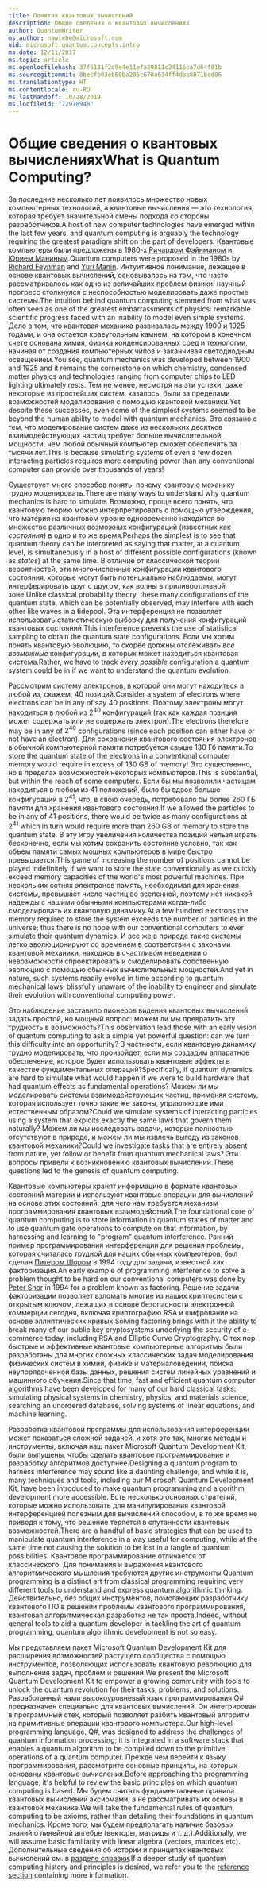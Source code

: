 ```yaml
---
title: Понятия квантовых вычислений
description: Общие сведения о квантовых вычислениях
author: QuantumWriter
ms.author: nawiebe@microsoft.com
uid: microsoft.quantum.concepts.intro
ms.date: 12/11/2017
ms.topic: article
ms.openlocfilehash: 37f5181f2d9e4e11efa29811c24116ca7d64f81b
ms.sourcegitcommit: 8becfb03eb60ba205c670a634ff4daa8071bcd06
ms.translationtype: HT
ms.contentlocale: ru-RU
ms.lasthandoff: 10/28/2019
ms.locfileid: "72978948"
---
```

# <a name="what-is-quantum-computing"></a><span data-ttu-id="7b96a-103">Общие сведения о квантовых вычислениях</span><span class="sxs-lookup"><span data-stu-id="7b96a-103">What is Quantum Computing?</span></span>

<span data-ttu-id="7b96a-104">За последние несколько лет появилось множество новых компьютерных технологий, а квантовые вычисления — это технология, которая требует значительной смены подхода со стороны разработчиков.</span><span class="sxs-lookup"><span data-stu-id="7b96a-104">A host of new computer technologies have emerged within the last few years, and quantum computing is arguably the technology requiring the greatest paradigm shift on the part of developers.</span></span>  <span data-ttu-id="7b96a-105">Квантовые компьютеры были предложены в 1980-х [Ричардом Фэйнманом](https://en.wikipedia.org/wiki/Richard_Feynman) и [Юрием Маниным](https://en.wikipedia.org/wiki/Yuri_Manin).</span><span class="sxs-lookup"><span data-stu-id="7b96a-105">Quantum computers were proposed in the 1980s by [Richard Feynman](https://en.wikipedia.org/wiki/Richard_Feynman) and [Yuri Manin](https://en.wikipedia.org/wiki/Yuri_Manin).</span></span>  <span data-ttu-id="7b96a-106">Интуитивное понимание, лежащее в основе квантовых вычислений, основывалось на том, что часто рассматривалось как одно из величайших проблем физики: научный прогресс столкнулся с неспособностью моделировать даже простые системы.</span><span class="sxs-lookup"><span data-stu-id="7b96a-106">The intuition behind quantum computing stemmed from what was often seen as one of the greatest embarrassments of physics: remarkable scientific progress faced with an inability to model even simple systems.</span></span> <span data-ttu-id="7b96a-107">Дело в том, что квантовая механика развивалась между 1900 и 1925 годами, и она остается краеугольным камнем, на котором в конечном счете основана химия, физика конденсированных сред и технологии, начиная от создания компьютерных чипов и заканчивая светодиодным освещением.</span><span class="sxs-lookup"><span data-stu-id="7b96a-107">You see, quantum mechanics was developed between 1900 and 1925 and it remains the cornerstone on which chemistry, condensed matter physics and technologies ranging from computer chips to LED lighting ultimately rests.</span></span>  <span data-ttu-id="7b96a-108">Тем не менее, несмотря на эти успехи, даже некоторые из простейших систем, казалось, были за пределами возможностей моделирования с помощью квантовой механики.</span><span class="sxs-lookup"><span data-stu-id="7b96a-108">Yet despite these successes, even some of the simplest systems seemed to be beyond the human ability to model with quantum mechanics.</span></span>  <span data-ttu-id="7b96a-109">Это связано с тем, что моделирование систем даже из нескольких десятков взаимодействующих частиц требует больше вычислительной мощности, чем любой обычный компьютер сможет обеспечить за тысячи лет.</span><span class="sxs-lookup"><span data-stu-id="7b96a-109">This is because simulating systems of even a few dozen interacting particles requires more computing power than any conventional computer can provide over thousands of years!</span></span>

<span data-ttu-id="7b96a-110">Существует много способов понять, почему квантовую механику трудно моделировать.</span><span class="sxs-lookup"><span data-stu-id="7b96a-110">There are many ways to understand why quantum mechanics is hard to simulate.</span></span>  <span data-ttu-id="7b96a-111">Возможно, проще всего понять, что квантовую теорию можно интерпретировать с помощью утверждения, что материя на квантовом уровне одновременно находится во множестве различных возможных конфигураций (известных как *состояния*) в одно и то же время.</span><span class="sxs-lookup"><span data-stu-id="7b96a-111">Perhaps the simplest is to see that quantum theory can be interpreted as saying that matter, at a quantum level, is simultaneously in a host of different possible configurations (known as *states*) at the same time.</span></span>  <span data-ttu-id="7b96a-112">В отличие от классической теории вероятностей, эти многочисленные конфигурации квантового состояния, которые могут быть потенциально наблюдаемы, могут интерферировать друг с другом, как волны в приливоотливной зоне.</span><span class="sxs-lookup"><span data-stu-id="7b96a-112">Unlike classical probability theory, these many configurations of the quantum state, which can be potentially observed, may interfere with each other like waves in a tidepool.</span></span>  <span data-ttu-id="7b96a-113">Эта интерференция не позволяет использовать статистическую выборку для получения конфигураций квантовых состояний.</span><span class="sxs-lookup"><span data-stu-id="7b96a-113">This interference prevents the use of statistical sampling to obtain the quantum state configurations.</span></span>  <span data-ttu-id="7b96a-114">Если мы хотим понять квантовую эволюцию, то скорее должны отслеживать *все возможные* конфигурации, в которых может находиться квантовая система.</span><span class="sxs-lookup"><span data-stu-id="7b96a-114">Rather, we have to track *every possible* configuration a quantum system could be in if we want to understand the quantum evolution.</span></span>  

<span data-ttu-id="7b96a-115">Рассмотрим систему электронов, в которой они могут находиться в любой из, скажем, $40$ позиций.</span><span class="sxs-lookup"><span data-stu-id="7b96a-115">Consider a system of electrons where electrons can be in any of say $40$ positions.</span></span>  <span data-ttu-id="7b96a-116">Поэтому электроны могут находиться в любой из $2^{40}$ конфигураций (так как каждая позиция может содержать или не содержать электрон).</span><span class="sxs-lookup"><span data-stu-id="7b96a-116">The electrons therefore may be in any of $2^{40}$ configurations (since each position can either have or not have an electron).</span></span> <span data-ttu-id="7b96a-117">Для сохранения квантового состояния электронов в обычной компьютерной памяти потребуется свыше $130$ Гб памяти.</span><span class="sxs-lookup"><span data-stu-id="7b96a-117">To store the quantum state of the electrons in a conventional computer memory would require in excess of $130$ GB of memory!</span></span>  <span data-ttu-id="7b96a-118">Это существенно, но в пределах возможностей некоторых компьютеров.</span><span class="sxs-lookup"><span data-stu-id="7b96a-118">This is substantial, but within the reach of some computers.</span></span>  <span data-ttu-id="7b96a-119">Если бы мы позволили частицам находиться в любом из $41$ положений, было бы вдвое больше конфигураций в $2^{41}$, что, в свою очередь, потребовало бы более $260$ ГБ памяти для хранения квантового состояния.</span><span class="sxs-lookup"><span data-stu-id="7b96a-119">If we allowed the particles to be in any of $41$ positions, there would be twice as many configurations at $2^{41}$ which in turn would require more than $260$ GB of memory to store the quantum state.</span></span> <span data-ttu-id="7b96a-120">В эту игру увеличения количества позиций нельзя играть бесконечно, если мы хотим сохранить состояние условно, так как объем памяти самых мощных компьютеров в мире быстро превышается.</span><span class="sxs-lookup"><span data-stu-id="7b96a-120">This game of increasing the number of positions cannot be played indefinitely if we want to store the state conventionally as we quickly exceed memory capacities of the world's most powerful machines.</span></span>  <span data-ttu-id="7b96a-121">При нескольких сотнях электронов память, необходимая для хранения системы, превышает число частиц во вселенной, поэтому нет никакой надежды с нашими обычными компьютерами когда-либо смоделировать их квантовую динамику.</span><span class="sxs-lookup"><span data-stu-id="7b96a-121">At a few hundred electrons the memory required to store the system exceeds the number of particles in the universe; thus there is no hope with our conventional computers to ever simulate their quantum dynamics.</span></span> <span data-ttu-id="7b96a-122">И все же в природе такие системы легко эволюционируют со временем в соответствии с законами квантовой механики, находясь в счастливом неведении о невозможности спроектировать и смоделировать собственную эволюцию с помощью обычных вычислительных мощностей.</span><span class="sxs-lookup"><span data-stu-id="7b96a-122">And yet in nature, such systems readily evolve in time according to quantum mechanical laws, blissfully unaware of the inability to engineer and simulate their evolution with conventional computing power.</span></span>

<span data-ttu-id="7b96a-123">Это наблюдение заставило пионеров видения квантовых вычислений задать простой, но мощный вопрос: можем ли мы превратить эту трудность в возможность?</span><span class="sxs-lookup"><span data-stu-id="7b96a-123">This observation lead those with an early vision of quantum computing to ask a simple yet powerful question: can we turn this difficulty into an opportunity?</span></span>  <span data-ttu-id="7b96a-124">В частности, если квантовую динамику трудно моделировать, что произойдет, если мы создадим аппаратное обеспечение, которое будет использовать квантовые эффекты в качестве фундаментальных операций?</span><span class="sxs-lookup"><span data-stu-id="7b96a-124">Specifically, if quantum dynamics are hard to simulate what would happen if we were to build hardware that had quantum effects as fundamental operations?</span></span>  <span data-ttu-id="7b96a-125">Можем ли мы моделировать системы взаимодействующих частиц, применяя систему, которая использует точно такие же законы, управляющие ими естественным образом?</span><span class="sxs-lookup"><span data-stu-id="7b96a-125">Could we simulate systems of interacting particles using a system that exploits exactly the same laws that govern them naturally?</span></span> <span data-ttu-id="7b96a-126">Можем ли мы исследовать задачи, которые полностью отсутствуют в природе, и можем ли мы извлечь выгоду из законов квантовой механики?</span><span class="sxs-lookup"><span data-stu-id="7b96a-126">Could we investigate tasks that are entirely absent from nature, yet follow or benefit from quantum mechanical laws?</span></span>  <span data-ttu-id="7b96a-127">Эти вопросы привели к возникновению квантовых вычислений.</span><span class="sxs-lookup"><span data-stu-id="7b96a-127">These questions led to the genesis of quantum computing.</span></span>

<span data-ttu-id="7b96a-128">Квантовые компьютеры хранят информацию в формате квантовых состояний материи и используют квантовые операции для вычислений на основе этих состояний, для чего нам требуется механизм программирования квантовых взаимодействий.</span><span class="sxs-lookup"><span data-stu-id="7b96a-128">The foundational core of quantum computing is to store information in quantum states of matter and to use quantum gate operations to compute on that information, by harnessing and learning to "program" quantum interference.</span></span>  <span data-ttu-id="7b96a-129">Ранний пример программирования интерференции для решения проблемы, которая считалась трудной для наших обычных компьютеров, был сделан [Питером Шором](https://en.wikipedia.org/wiki/Peter_Shor) в 1994 году для задачи, известной как факторизация.</span><span class="sxs-lookup"><span data-stu-id="7b96a-129">An early example of programming interference to solve a problem thought to be hard on our conventional computers was done by [Peter Shor](https://en.wikipedia.org/wiki/Peter_Shor) in 1994 for a problem known as factoring.</span></span>  <span data-ttu-id="7b96a-130">Решение задачи факторизации позволяет взломать многие из наших криптосистем с открытым ключом, лежащих в основе безопасности электронной коммерции сегодня, включая криптографию RSA и шифрование на основе эллиптических кривых.</span><span class="sxs-lookup"><span data-stu-id="7b96a-130">Solving factoring brings with it the ability to break many of our public key cryptosystems underlying the security of e-commerce today, including RSA and Elliptic Curve Cryptography.</span></span>  <span data-ttu-id="7b96a-131">С тех пор быстрые и эффективные квантовые компьютерные алгоритмы были разработаны для многих сложных классических задач моделирования физических систем в химии, физике и материаловедении, поиска неупорядоченной базы данных, решения систем линейных уравнений и машинного обучения.</span><span class="sxs-lookup"><span data-stu-id="7b96a-131">Since that time, fast and efficient quantum computer algorithms have been developed for many of our hard classical tasks: simulating physical systems in chemistry, physics, and materials science, searching an unordered database, solving systems of linear equations, and machine learning.</span></span>

<span data-ttu-id="7b96a-132">Разработка квантовой программы для использования интерференции может показаться сложной задачей, и хотя это так, многие методы и инструменты, включая наш пакет Microsoft Quantum Development Kit, были выпущены, чтобы сделать квантовое программирование и разработку алгоритмов доступнее.</span><span class="sxs-lookup"><span data-stu-id="7b96a-132">Designing a quantum program to harness interference may sound like a daunting challenge, and while it is, many techniques and tools, including our Microsoft Quantum Development Kit, have been introduced to make quantum programming and algorithm development more accessible.</span></span> <span data-ttu-id="7b96a-133">Есть несколько основных стратегий, которые можно использовать для манипулирования квантовой интерференцией полезным для вычислений способом, в то же время не приводя к тому, что решение теряется в спутанности квантовых возможностей.</span><span class="sxs-lookup"><span data-stu-id="7b96a-133">There are a handful of basic strategies that can be used to manipulate quantum interference in a way useful for computing, while at the same time not causing the solution to be lost in a tangle of quantum possibilities.</span></span> <span data-ttu-id="7b96a-134">Квантовое программирование отличается от классического. Для понимания и выражения квантового алгоритмического мышления требуются другие инструменты.</span><span class="sxs-lookup"><span data-stu-id="7b96a-134">Quantum programming is a distinct art from classical programming requiring very different tools to understand and express quantum algorithmic thinking.</span></span> <span data-ttu-id="7b96a-135">Действительно, без общих инструментов, помогающих разработчику квантового ПО в решении проблемы квантового программирования, квантовая алгоритмическая разработка не так проста.</span><span class="sxs-lookup"><span data-stu-id="7b96a-135">Indeed, without general tools to aid a quantum developer in tackling the art of quantum programming, quantum algorithmic development is not so easy.</span></span>

<span data-ttu-id="7b96a-136">Мы представляем пакет Microsoft Quantum Development Kit для расширения возможностей растущего сообщества с помощью инструментов, позволяющих использовать квантовую революцию для выполнения задач, проблем и решений.</span><span class="sxs-lookup"><span data-stu-id="7b96a-136">We present the Microsoft Quantum Development Kit to empower a growing community with tools to unlock the quantum revolution for their tasks, problems, and solutions.</span></span> <span data-ttu-id="7b96a-137">Разработанный нами высокоуровневый язык программирования Q# предназначен специально для квантовых вычислений. Он интегрирован в программный стек, который позволяет разбить квантовый алгоритм на примитивные операции квантового компьютера.</span><span class="sxs-lookup"><span data-stu-id="7b96a-137">Our high-level programming language, Q#, was designed to address the challenges of quantum information processing; it is integrated in a software stack that enables a quantum algorithm to be compiled down to the primitive operations of a quantum computer.</span></span>  <span data-ttu-id="7b96a-138">Прежде чем перейти к языку программирования, рассмотрите основные принципы, на которых основаны квантовые вычисления.</span><span class="sxs-lookup"><span data-stu-id="7b96a-138">Before approaching the programming language, it's helpful to review the basic principles on which quantum computing is based.</span></span> <span data-ttu-id="7b96a-139">Мы будем считать фундаментальные правила квантовых вычислений аксиомами, а не рассматривать их основы в квантовой механике.</span><span class="sxs-lookup"><span data-stu-id="7b96a-139">We will take the fundamental rules of quantum computing to be axioms, rather than detailing their foundations in quantum mechanics.</span></span> <span data-ttu-id="7b96a-140">Кроме того, мы будем предполагать наличие базовых знаний о линейной алгебре (векторы, матрицы и т. д.).</span><span class="sxs-lookup"><span data-stu-id="7b96a-140">Additionally, we will assume basic familiarity with linear algebra (vectors, matrices etc).</span></span> <span data-ttu-id="7b96a-141">Дополнительные сведения об истории и принципах квантовых вычислений см. в [разделе справки](xref:microsoft.quantum.more-information).</span><span class="sxs-lookup"><span data-stu-id="7b96a-141">If a deeper study of quantum computing history and principles is desired, we refer you to the  [reference section](xref:microsoft.quantum.more-information) containing more information.</span></span>
